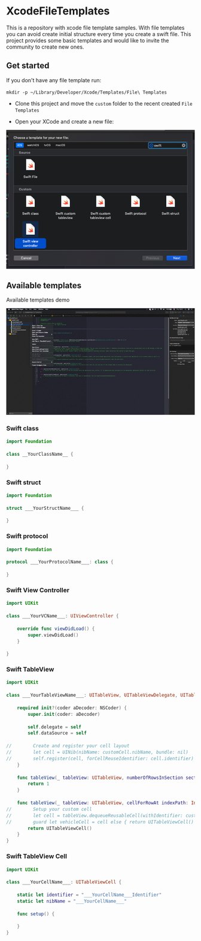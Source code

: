 # XcodeFileTemplates
This is a repository with xcode file template samples. With file templates you can avoid create initial structure every time you create a swift file. This project provides some basic templates and would like to invite the community to create new ones.

## Get started

If you don't have any file template run:

`mkdir -p ~/Library/Developer/Xcode/Templates/File\ Templates`

* Clone this project and move the `custom` folder to the recent created `File Templates`

* Open your XCode and create a new file: 

<p>
<img src="https://github.com/gabe351/XcodeFileTemplates/blob/master/screenshots/Screen%20Shot%202019-04-18%20at%2009.41.19.png">
</p>

## Available templates

Available templates demo

<p>
<img src="https://github.com/gabe351/XcodeFileTemplates/blob/master/screenshots/fileTemplateCreation.gif">
</p>

### Swift class

```swift
import Foundation

class __YourClassName__ {
    
}

```

### Swift struct

```swift
import Foundation

struct ___YourStructName___ {
    
}
```

### Swift protocol

```swift
import Foundation

protocol ___YourProtocolName___: class {
    
}
```

### Swift View Controller

```swift
import UIKit

class ___YourVCName___: UIViewController {
    
    override func viewDidLoad() {
        super.viewDidLoad()
    }
    
}
```

### Swift TableView

```swift
import UIKit

class ___YourTableViewName___: UITableView, UITableViewDelegate, UITableViewDataSource {
    
    required init?(coder aDecoder: NSCoder) {
        super.init(coder: aDecoder)
        
        self.delegate = self
        self.dataSource = self
        
//        Create and register your cell layout
//        let cell = UINib(nibName: customCell.nibName, bundle: nil)
//        self.register(cell, forCellReuseIdentifier: cell.identifier)
    }
    
    func tableView(_ tableView: UITableView, numberOfRowsInSection section: Int) -> Int {
        return 1
    }
    
    func tableView(_ tableView: UITableView, cellForRowAt indexPath: IndexPath) -> UITableViewCell {
//        Setup your custom cell
//        let cell = tableView.dequeueReusableCell(withIdentifier: customCell.identifier, for: indexPath) as? CustomCell
//        guard let vehicleCell = cell else { return UITableViewCell() }        
        return UITableViewCell()
    }
}
```

### Swift TableView Cell

```swift
import UIKit

class ___YourCellName___: UITableViewCell {
    
    static let identifier = "___YourCellName___Identifier"
    static let nibName = "___YourCellName___"
    
    func setup() {
        
    }
}
```






